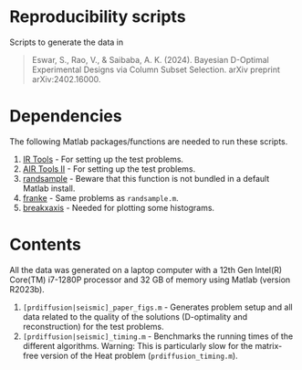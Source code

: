# Reproducibility scripts
Scripts to generate the data in
> Eswar, S., Rao, V., & Saibaba, A. K. (2024). Bayesian D-Optimal Experimental Designs via Column Subset Selection. arXiv preprint arXiv:2402.16000.

# Dependencies
The following Matlab packages/functions are needed to run these scripts.
1. [IR Tools](https://github.com/jnagy1/IRtools) - For setting up the test problems.
2. [AIR Tools II](https://github.com/jakobsj/AIRToolsII) - For setting up the test problems.
3. [randsample](https://www.mathworks.com/help/stats/randsample.html) - Beware that this function is not bundled in a default Matlab install.
4. [franke](https://www.mathworks.com/help/curvefit/franke.html) - Same problems as `randsample.m`.
5. [breakxaxis](https://www.mathworks.com/matlabcentral/fileexchange/42905-break-x-axis?s_tid=FX_rc1_behav) - Needed for plotting some histograms.

# Contents
All the data was generated on a laptop computer with a 12th Gen Intel(R) Core(TM) i7-1280P processor and 32 GB of memory using Matlab (version R2023b).  
1. `[prdiffusion|seismic]_paper_figs.m` - Generates problem setup and all data related to the quality of the solutions (D-optimality and reconstruction) for the test problems.
2. `[prdiffusion|seismic]_timing.m` - Benchmarks the running times of the different algorithms. Warning: This is particularly slow for the matrix-free version of the Heat problem (`prdiffusion_timing.m`).
